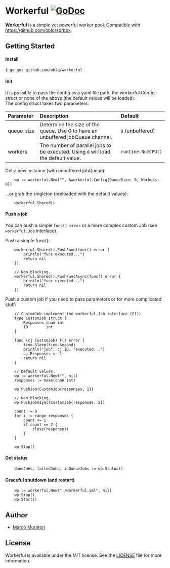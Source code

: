 # Workerful [![GoDoc](https://godoc.org/github.com/oblq/workerful?status.svg)](https://godoc.org/github.com/oblq/workerful)

**Workerful** is a simple yet powerful worker pool.
Compatible with https://github.com/oblq/sprbox.

## Getting Started

#### Install

```sh
$ go get github.com/oblq/workerful
```

#### Init

It is possible to pass the config as a yaml file path, the workerful.Config struct or none of the above (the default values will be loaded).\
The config struct takes two parameters:

| Parameter   | Description  | Default
| :---        |     :---     |     :---
| queue_size    | Determine the size of the queue. Use 0 to have an unbuffered jobQueue channel. | `0` (unbuffered)
| workers | The number of parallel jobs to be executed. Using `0` will load the default value. | `runtime.NumCPU()`

Get a new instance (with unbuffered jobQueue):
```
    wp := workerful.New("", &workerful.Config{QueueSize: 0, Workers: 0})
```

...or grab the singleton (preloaded with the default values):

```
    workerful.Shared()
```

#### Push a job

You can push a simple `func() error` or a more complex custom Job (see `workerful.Job` interface).

Push a simple func():
```
    workerful.Shared().PushFunc(func() error { 
    	println("func executed...")
    	return nil
    })

    // Non blocking.
    workerful.Shared().PushFuncAsync(func() error { 
    	println("func executed...")
        return nil
    })
```

Push a custom job if you need to pass parameters or for more complicated stuff:
```
    // CustomJob implement the workerful.Job interface (F())
    type CustomJob struct {
        Responses chan int
        ID        int
    }
    
    func (cj CustomJob) F() error {
        time.Sleep(time.Second)
        println("job", cj.ID, "executed...")
        cj.Responses <- 1
        return nil
    }
        
    // Default values.	
    wp := workerful.New("", nil)
    responses := make(chan int)

    wp.PushJob(CustomJob{responses, 1})
        
    // Non blocking.
    wp.PushJobAsync(CustomJob{responses, 2})
    
    count := 0
    for i := range responses {
        count += i
        if count == 2 {
            close(responses)
        }
    }

    wp.Stop()
```

#### Get status

```
    doneJobs, failedJobs, inQueueJobs := wp.Status()
```

#### Graceful shutdown (and restart)

```
    wp := workerful.New("./workerful.yml", nil)
    wp.Stop()
    wp.Start()
```

## Author

- [Marco Muratori](mailto:marcomrtr@gmail.com) 

## License

Workerful is available under the MIT license. See the [LICENSE](./LICENSE) file for more information.
